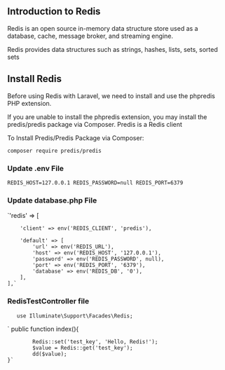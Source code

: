 ## Introduction to Redis

Redis is an open source in-memory data structure store used as a database, cache, message broker, and streaming engine.

Redis provides data structures such as strings, hashes, lists, sets, sorted sets 

## Install Redis

Before using Redis with Laravel, we need to install and use the phpredis PHP extension.

If you are unable to install the phpredis extension, you may install the predis/predis package via Composer. Predis is a Redis client

To Install Predis/Predis Package via Composer:

`composer require predis/predis`

### Update .env File

`REDIS_HOST=127.0.0.1
REDIS_PASSWORD=null
REDIS_PORT=6379`

### Update database.php File

`'redis' => [

        'client' => env('REDIS_CLIENT', 'predis'),

        'default' => [
            'url' => env('REDIS_URL'),
            'host' => env('REDIS_HOST', '127.0.0.1'),
            'password' => env('REDIS_PASSWORD', null),
            'port' => env('REDIS_PORT', '6379'),
            'database' => env('REDIS_DB', '0'),
        ],
    ],`

### RedisTestController file

`    use Illuminate\Support\Facades\Redis;
`

`    public function index(){

            Redis::set('test_key', 'Hello, Redis!');
            $value = Redis::get('test_key');
            dd($value);
    }`

